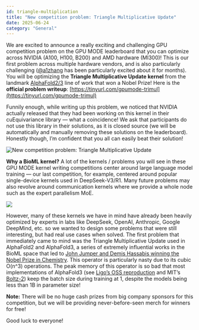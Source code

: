 ```yaml
---
id: triangle-multiplication
title: "New competition problem: Triangle Multiplicative Update"
date: 2025-06-24
category: "General"
---
```


We are excited to announce a really exciting and challenging GPU competition problem on the GPU MODE leaderboard that you can optimize across NVIDIA (A100, H100, B200) and AMD hardware (MI300)! This is our first problem across multiple hardware vendors, and is also particularly challenging ([@a1zhang](https://x.com/a1zhang) has been particularly excited about it for months). You will be optimizing the **Triangle Multiplicative Update kernel** from the landmark [AlphaFold2/3](https://deepmind.google/science/alphafold/) line of work that won a Nobel Prize! Here is the **official problem writeup**: [https://tinyurl.com/gpumode-trimul](https://tinyurl.com/gpumode-trimul)

Funnily enough, while writing up this problem, we noticed that NVIDIA actually released that they had been working on this kernel in their cuEquivariance library — what a coincidence! We ask that participants do not use this library in their solutions, as it is closed source (we will be automatically and manually removing these solutions on the leaderboard). Honestly though, I’m confident that you all can easily beat their solution!

![New competition problem: Triangle Multiplicative Update](/static/images/trimul_teaser.png)

**Why a BioML kernel?**
A lot of the kernels / problems you will see in these GPU MODE kernel writing competitions center around large language model training — our last competition, for example, centered around popular single-device kernels used in DeepSeek-V3/R1. Many future problems may also revolve around communication kernels where we provide a whole node such as the expert parallelism MoE.

![](/static/images/google.png)

However, many of these kernels we have in mind have already been heavily optimized by experts in labs like DeepSeek, OpenAI, Anthropic, Google DeepMind, etc. so we wanted to design some problems that were still interesting, but had real use cases when solved. The first problem that immediately came to mind was the Triangle Multiplicative Update used in AlphaFold2 and AlphaFold3, a series of extremely influential works in the BioML space that led to [John Jumper and Demis Hassabis winning the Nobel Prize in Chemistry](https://www.nobelprize.org/prizes/chemistry/2024/press-release/).
This operator is particularly nasty due to its cubic O(n^3) operations. The peak memory of this operator is so bad that most implementations of AlphaFold3 (see [Ligo’s OSS reproduction](https://github.com/Ligo-Biosciences/AlphaFold3) and MIT’s [Boltz-2](https://github.com/jwohlwend/boltz)) keep the batch size during training at 1, despite the models being less than 1B in parameter size!

**Note:** There will be no huge cash prizes from big company sponsors for this competition, but we will be providing never-before-seen merch for winners for free!

Good luck to everyone!
